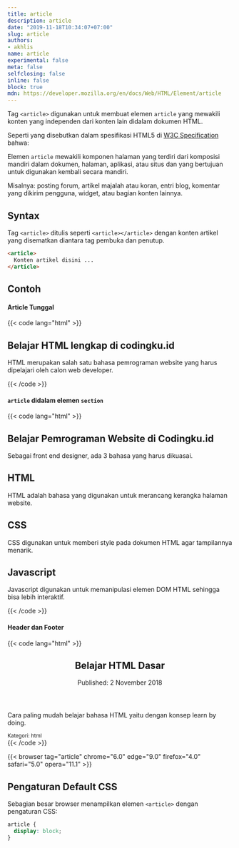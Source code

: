 ```yaml
---
title: article
description: article
date: "2019-11-18T10:34:07+07:00"
slug: article
authors:
- akhlis
name: article
experimental: false
meta: false
selfclosing: false
inline: false
block: true
mdn: https://developer.mozilla.org/en/docs/Web/HTML/Element/article
---
```


Tag `<article>` digunakan untuk membuat elemen `article` yang mewakili konten yang independen dari konten lain didalam dokumen HTML.

Seperti yang disebutkan dalam spesifikasi HTML5 di [W3C Specification](https://html.spec.whatwg.org/multipage/sections.html#the-article-element) bahwa:

Elemen `article` mewakili komponen halaman yang terdiri dari komposisi mandiri dalam dokumen, halaman, aplikasi, atau situs dan yang bertujuan untuk digunakan kembali secara mandiri.

Misalnya: posting forum, artikel majalah atau koran, entri blog, komentar yang dikirim pengguna, widget, atau bagian konten lainnya.

## Syntax

Tag `<article>` ditulis seperti `<article></article>` dengan konten artikel yang disematkan diantara tag pembuka dan penutup.

```html
<article>
  Konten artikel disini ...
</article>
```

## Contoh

#### Article Tunggal

{{< code lang="html" >}}
<article>
  <h1>Belajar HTML lengkap di codingku.id</h1>
  <p>HTML merupakan salah satu bahasa pemrograman website yang harus dipelajari oleh calon web developer.</p>
</article>
{{< /code >}}

#### `article` didalam elemen `section`

{{< code lang="html" >}}
<section>
  <h1>Belajar Pemrograman Website di Codingku.id</h1>
  <p>Sebagai front end designer, ada 3 bahasa yang harus dikuasai.</p>
  <article>
    <h2>HTML</h2>
    <p>HTML adalah bahasa yang digunakan untuk merancang kerangka halaman website.</p>
  </article>
  <article>
    <h2>CSS</h2>
    <p>CSS digunakan untuk memberi style pada dokumen HTML agar tampilannya menarik.</p>
  </article>
  <article>
    <h2>Javascript</h2>
    <p>Javascript digunakan untuk memanipulasi elemen DOM HTML sehingga bisa lebih interaktif.</p>
  </article>
</section>
{{< /code >}}

#### Header dan Footer

{{< code lang="html" >}}
<article>
	<header>
		<h1>Belajar HTML Dasar</h1>
		<p>Published: <time datetime="2-11-2019">2 November 2018</time></p>
	</header>
	<p>Cara paling mudah belajar bahasa HTML yaitu dengan konsep learn by doing.</p>
	 <footer>
		<small>Kategori: html</small>
	</footer>
</article>
{{< /code >}}

{{< browser tag="article" chrome="6.0" edge="9.0" firefox="4.0" safari="5.0" opera="11.1" >}}

## Pengaturan Default CSS

Sebagian besar browser menampilkan elemen `<article>` dengan pengaturan CSS:

```css
article {
  display: block;
}
```